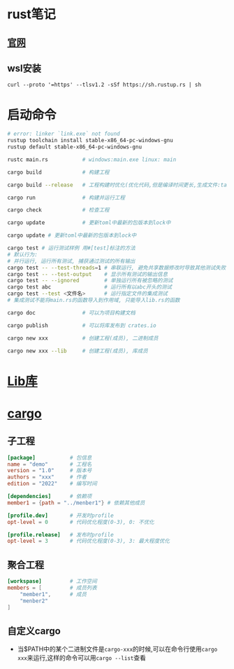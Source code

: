 # rust笔记
## [官网](https://www.rust-lang.org/)
## wsl安装
`curl --proto '=https' --tlsv1.2 -sSf https://sh.rustup.rs | sh`

# 启动命令
```bash
# error: linker `link.exe` not found
rustup toolchain install stable-x86_64-pc-windows-gnu
rustup default stable-x86_64-pc-windows-gnu

rustc main.rs           # windows:main.exe linux: main

cargo build             # 构建工程

cargo build --release   # 工程构建时优化(优化代码,但是编译时间更长,生成文件:target/release)

cargo run               # 构建并运行工程

cargo check             # 检查工程

cargo update            # 更新toml中最新的包版本到lock中

cargo update # 更新toml中最新的包版本到lock中

cargo test # 运行测试样例 用#[test]标注的方法
# 默认行为:
# 并行运行, 运行所有测试, 捕获通过测试的所有输出
cargo test -- --test-threads=1 # 串联运行, 避免共享数据修改时导致其他测试失败
cargo test -- --test-output    # 显示所有测试的输出信息
cargo test -- --ignored        # 单独运行所有被忽略的测试
cargo test abc                 # 运行所有以abc开头的测试
cargo test --test <文件名>      # 运行指定文件的集成测试
# 集成测试不能将main.rs的函数导入到作用域, 只能导入lib.rs的函数

cargo doc               # 可以为项目构建文档

cargo publish           # 可以将库发布到 crates.io

cargo new xxx           # 创建工程(成员), 二进制成员

cargo new xxx --lib     # 创建工程(成员), 库成员
```

# [Lib库](https://crates.io/)

# [cargo](https://doc.rust-lang.org/cargo/reference/index.html)
## 子工程
```conf
[package]           # 包信息
name = "demo"       # 工程名
version = "1.0"     # 版本号
authors = "xxx"     # 作者
edition = "2022"    # 编写时间

[dependencies]      # 依赖项
member1 = {path = "../menber1"} # 依赖其他成员

[profile.dev]       # 开发时profile
opt-level = 0       # 代码优化程度(0-3), 0: 不优化

[profile.release]   # 发布时profile
opt-level = 3       # 代码优化程度(0-3), 3: 最大程度优化
```
## 聚合工程
```conf
[workspase]         # 工作空间
members = [         # 成员列表
    "member1",      # 成员
    "menber2"
]
```
## 自定义cargo
* 当$PATH中的某个二进制文件是`cargo-xxx`的时候,可以在命令行使用`cargo xxx`来运行,这样的命令可以用`cargo --list`查看